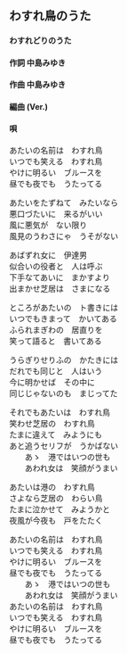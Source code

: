 ## わすれ鳥のうた
#### わすれどりのうた


#### 作詞       中島みゆき
#### 作曲       中島みゆき
#### 編曲 (Ver.)
#### 唄
 

あたいの名前は　わすれ鳥   
いつでも笑える　わすれ鳥  
やけに明るい　ブルースを  
昼でも夜でも　うたってる  

あたいをたずねて　みたいなら  
悪口づたいに　来るがいい  
風に悪気が　ない限り  
風見のうわさにゃ　うそがない  

あばずれ女に　伊達男  
似合いの役者と　人は呼ぶ  
下手なてあいに　まかすより  
出まかせ芝居は　さまになる  

ところがあたいの　ト書きには  
いつでもきまって　かいてある  
ふられまぎわの　居直りを  
笑って語ると　書いてある

うらぎりせりふの　かたきには  
だれでも同じと　人はいう  
今に明かせば　その中に  
同じじゃないのも　まじってた  

それでもあたいは　わすれ鳥  
笑わせ芝居の　わすれ鳥  
たまに違えて　みようにも  
あと追うセリフが　うかばない  
　　あゝ　港ではいつの世も  
　　あわれ女は　笑顔がうまい  

あたいは港の　わすれ鳥  
さよなら芝居の　わらい鳥  
たまに泣かせて　みようかと  
夜風が今夜も　戸をたたく  

あたいの名前は　わすれ鳥   
いつでも笑える　わすれ鳥  
やけに明るい　ブルースを  
昼でも夜でも　うたってる   
　　あゝ　港ではいつの世も  
　　あわれ女は　笑顔がうまい  
あたいの名前は　わすれ鳥  
いつでも笑える　わすれ鳥  
やけに明るい　ブルースを  
昼でも夜でも　うたってる   
